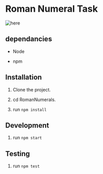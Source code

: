 # Roman Numeral Task

![here](http://g.recordit.co/Q09tWXT69U.gif)

## dependancies

- Node

- npm

## Installation

1. Clone the project.

2. cd RomanNumerals.

3. run `npm install`

## Development

1. run `npm start`

## Testing

1. run `npm test`

